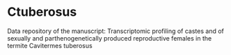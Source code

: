 # Ctuberosus
Data repository of the manuscript: Transcriptomic profiling of castes and of sexually and parthenogenetically produced reproductive females in the termite Cavitermes tuberosus

